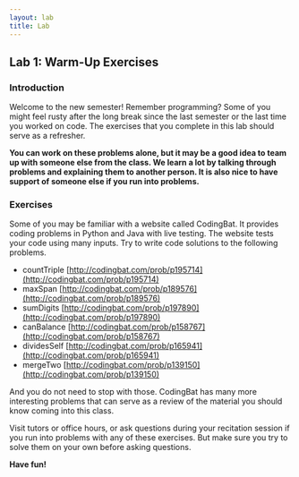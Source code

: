 ```yaml
---
layout: lab
title: Lab
---
```


<!--
<div class="lab-right" markdown="1">

__due date:__ 7 days from the time you start the lab or
Sept. 16
(whichever comes first)

__submission mode:__ group

</div>
-->

<main markdown="1" class="lab">

## Lab 1:  Warm-Up Exercises

### Introduction

Welcome to the new semester! Remember programming? Some of you might feel rusty after the long break since the last semester or the last time you worked on code. The exercises that you complete in this lab should serve as a refresher.

**You can work on these problems alone, but it may be a good idea to team up with someone else from the class. We learn a lot by talking through problems and explaining them to another person. It is also nice to have support of someone else if you run into problems.**

### Exercises

Some of you may be familiar with a website called CodingBat. It provides coding problems in Python and Java with live testing.
The website tests your code using many inputs. Try to write code solutions to the following problems.

-  countTriple [http://codingbat.com/prob/p195714](http://codingbat.com/prob/p195714)
-  maxSpan [http://codingbat.com/prob/p189576](http://codingbat.com/prob/p189576)
-  sumDigits [http://codingbat.com/prob/p197890](http://codingbat.com/prob/p197890)
-  canBalance [http://codingbat.com/prob/p158767](http://codingbat.com/prob/p158767)
-  dividesSelf [http://codingbat.com/prob/p165941](http://codingbat.com/prob/p165941)
-  mergeTwo [http://codingbat.com/prob/p139150](http://codingbat.com/prob/p139150)

And you do not need to stop with those. CodingBat has many more interesting problems that can serve as a review of the material you should know coming into this class.

Visit tutors or office hours, or ask questions during your recitation session if you run into problems with any of these exercises. But make sure you try to solve them on your own before asking questions.

__Have fun!__



</main>

